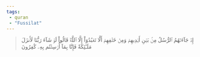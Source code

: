 ```yaml
---
tags: 
 - quran 
 - "Fussilat"
---
```


> إِذۡ جَآءَتۡهُمُ ٱلرُّسُلُ مِنۢ بَيۡنِ أَيۡدِيهِمۡ وَمِنۡ خَلۡفِهِمۡ أَلَّا تَعۡبُدُوٓاْ إِلَّا ٱللَّهَۖ قَالُواْ لَوۡ شَآءَ رَبُّنَا لَأَنزَلَ مَلَـٰٓئِكَةٗ فَإِنَّا بِمَآ أُرۡسِلۡتُم بِهِۦ كَٰفِرُونَ
